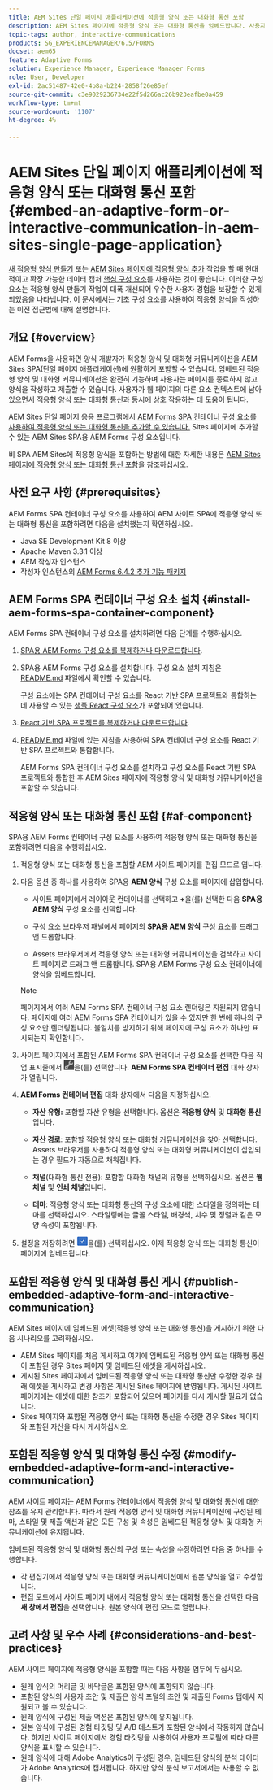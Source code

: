 ```yaml
---
title: AEM Sites 단일 페이지 애플리케이션에 적응형 양식 또는 대화형 통신 포함
description: AEM Sites 페이지에 적응형 양식 또는 대화형 통신을 임베드합니다. 사용자는 Sites 페이지를 종료하지 않고 양식을 작성하고 제출할 수 있습니다.
topic-tags: author, interactive-communications
products: SG_EXPERIENCEMANAGER/6.5/FORMS
docset: aem65
feature: Adaptive Forms
solution: Experience Manager, Experience Manager Forms
role: User, Developer
exl-id: 2ac51487-42e0-4b8a-b224-2858f26e85ef
source-git-commit: c3e9029236734e22f5d266ac26b923eafbe0a459
workflow-type: tm+mt
source-wordcount: '1107'
ht-degree: 4%

---
```


# AEM Sites 단일 페이지 애플리케이션에 적응형 양식 또는 대화형 통신 포함{#embed-an-adaptive-form-or-interactive-communication-in-aem-sites-single-page-application}

<span class="preview"> [새 적응형 양식 만들기](/help/forms/using/create-an-adaptive-form-core-components.md) 또는 [AEM Sites 페이지에 적응형 양식 추가](/help/forms/using/create-or-add-an-adaptive-form-to-aem-sites-page.md) 작업을 할 때 현대적이고 확장 가능한 데이터 캡처 [핵심 구성 요소](https://experienceleague.adobe.com/docs/experience-manager-core-components/using/adaptive-forms/introduction.html)를 사용하는 것이 좋습니다. 이러한 구성 요소는 적응형 양식 만들기 작업이 대폭 개선되어 우수한 사용자 경험을 보장할 수 있게 되었음을 나타냅니다. 이 문서에서는 기초 구성 요소를 사용하여 적응형 양식을 작성하는 이전 접근법에 대해 설명합니다. </span>

## 개요 {#overview}

AEM Forms을 사용하면 양식 개발자가 적응형 양식 및 대화형 커뮤니케이션을 AEM Sites SPA(단일 페이지 애플리케이션)에 원활하게 포함할 수 있습니다. 임베드된 적응형 양식 및 대화형 커뮤니케이션은 완전히 기능하며 사용자는 페이지를 종료하지 않고 양식을 작성하고 제출할 수 있습니다. 사용자가 웹 페이지의 다른 요소 컨텍스트에 남아 있으면서 적응형 양식 또는 대화형 통신과 동시에 상호 작용하는 데 도움이 됩니다.

AEM Sites 단일 페이지 응용 프로그램에서 [AEM Forms SPA 컨테이너 구성 요소](../../forms/using/embed-adaptive-form-aem-sites-spa.md#af-component)[를 사용하여 적응형 양식 또는 대화형 통신을 추가할 수 있습니다.](../../forms/using/embed-adaptive-form-aem-sites-spa.md#af-component) Sites 페이지에 추가할 수 있는 AEM Sites SPA용 AEM Forms 구성 요소입니다.

비 SPA AEM Sites에 적응형 양식을 포함하는 방법에 대한 자세한 내용은 [AEM Sites 페이지에 적응형 양식 또는 대화형 통신 포함](/help/forms/using/embed-adaptive-form-aem-sites.md)을 참조하십시오.

## 사전 요구 사항 {#prerequisites}

AEM Forms SPA 컨테이너 구성 요소를 사용하여 AEM 사이트 SPA에 적응형 양식 또는 대화형 통신을 포함하려면 다음을 설치했는지 확인하십시오.

* Java SE Development Kit 8 이상
* Apache Maven 3.3.1 이상
* AEM 작성자 인스턴스
* 작성자 인스턴스의 [AEM Forms 6.4.2 추가 기능 패키지](https://helpx.adobe.com/kr/aem-forms/kb/aem-forms-releases.html)

## AEM Forms SPA 컨테이너 구성 요소 설치 {#install-aem-forms-spa-container-component}

AEM Forms SPA 컨테이너 구성 요소를 설치하려면 다음 단계를 수행하십시오.

1. [SPA용 AEM Forms 구성 요소를 복제하거나 다운로드합니다](https://github.com/Adobe-Marketing-Cloud/aem-forms/tree/master/forms-spa).
1. SPA용 AEM Forms 구성 요소를 설치합니다. 구성 요소 설치 지침은 [README.md](https://github.com/Adobe-Marketing-Cloud/aem-forms/tree/master/forms-spa#aem-form-component) 파일에서 확인할 수 있습니다.

   구성 요소에는 SPA 컨테이너 구성 요소를 React 기반 SPA 프로젝트와 통합하는 데 사용할 수 있는 [샘플 React 구성 요소](https://github.com/Adobe-Marketing-Cloud/aem-forms/tree/master/forms-spa/react-component)가 포함되어 있습니다.

1. [React 기반 SPA 프로젝트를 복제하거나 다운로드합니다](https://github.com/adobe/aem-sample-we-retail-journal).
1. [README.md](https://github.com/Adobe-Marketing-Cloud/aem-forms/tree/master/forms-spa/react-component#aem-form-react-component-for-spa---editor) 파일에 있는 지침을 사용하여 SPA 컨테이너 구성 요소를 React 기반 SPA 프로젝트와 통합합니다.

   AEM Forms SPA 컨테이너 구성 요소를 설치하고 구성 요소를 React 기반 SPA 프로젝트와 통합한 후 AEM Sites 페이지에 적응형 양식 및 대화형 커뮤니케이션을 포함할 수 있습니다.

## 적응형 양식 또는 대화형 통신 포함 {#af-component}

SPA용 AEM Forms 컨테이너 구성 요소를 사용하여 적응형 양식 또는 대화형 통신을 포함하려면 다음을 수행하십시오.

1. 적응형 양식 또는 대화형 통신을 포함할 AEM 사이트 페이지를 편집 모드로 엽니다.
1. 다음 옵션 중 하나를 사용하여 SPA용 **AEM 양식** 구성 요소를 페이지에 삽입합니다.

   * 사이트 페이지에서 레이아웃 컨테이너를 선택하고 **+**&#x200B;을(를) 선택한 다음 **SPA용 AEM 양식** 구성 요소를 선택합니다.

   * 구성 요소 브라우저 패널에서 페이지의 **SPA용 AEM 양식** 구성 요소를 드래그 앤 드롭합니다.
   * Assets 브라우저에서 적응형 양식 또는 대화형 커뮤니케이션을 검색하고 사이트 페이지로 드래그 앤 드롭합니다. SPA용 AEM Forms 구성 요소 컨테이너에 양식을 임베드합니다.

   >[!NOTE]
   >
   >페이지에서 여러 AEM Forms SPA 컨테이너 구성 요소 렌더링은 지원되지 않습니다. 페이지에 여러 AEM Forms SPA 컨테이너가 있을 수 있지만 한 번에 하나의 구성 요소만 렌더링됩니다. 불일치를 방지하기 위해 페이지에 구성 요소가 하나만 표시되는지 확인합니다.

1. 사이트 페이지에서 포함된 AEM Forms SPA 컨테이너 구성 요소를 선택한 다음 작업 표시줄에서 ![settings_icon](assets/settings_icon.png)을(를) 선택합니다. **AEM Forms SPA 컨테이너 편집** 대화 상자가 열립니다.
1. **AEM Forms 컨테이너 편집** 대화 상자에서 다음을 지정하십시오.

   * **자산 유형:** 포함할 자산 유형을 선택합니다. 옵션은 **적응형 양식** 및 **대화형 통신**&#x200B;입니다.

   * **자산 경로**: 포함할 적응형 양식 또는 대화형 커뮤니케이션을 찾아 선택합니다. Assets 브라우저를 사용하여 적응형 양식 또는 대화형 커뮤니케이션이 삽입되는 경우 필드가 자동으로 채워집니다.
   * **채널**(대화형 통신 전용): 포함할 대화형 채널의 유형을 선택하십시오. 옵션은 **웹 채널** 및 **인쇄 채널**&#x200B;입니다.

   * **테마**: 적응형 양식 또는 대화형 통신의 구성 요소에 대한 스타일을 정의하는 테마를 선택하십시오. 스타일링에는 글꼴 스타일, 배경색, 치수 및 정렬과 같은 모양 속성이 포함됩니다.

1. 설정을 저장하려면 ![done_icon](assets/done_icon.png)을(를) 선택하십시오. 이제 적응형 양식 또는 대화형 통신이 페이지에 임베드됩니다.

## 포함된 적응형 양식 및 대화형 통신 게시 {#publish-embedded-adaptive-form-and-interactive-communication}

AEM Sites 페이지에 임베드된 에셋(적응형 양식 또는 대화형 통신)을 게시하기 위한 다음 시나리오를 고려하십시오.

* AEM Sites 페이지를 처음 게시하고 여기에 임베드된 적응형 양식 또는 대화형 통신이 포함된 경우 Sites 페이지 및 임베드된 에셋을 게시하십시오.
* 게시된 Sites 페이지에서 임베드된 적응형 양식 또는 대화형 통신만 수정한 경우 원래 에셋을 게시하고 변경 사항은 게시된 Sites 페이지에 반영됩니다. 게시된 사이트 페이지에는 에셋에 대한 참조가 포함되어 있으며 페이지를 다시 게시할 필요가 없습니다.
* Sites 페이지와 포함된 적응형 양식 또는 대화형 통신을 수정한 경우 Sites 페이지와 포함된 자산을 다시 게시하십시오.

## 포함된 적응형 양식 및 대화형 통신 수정 {#modify-embedded-adaptive-form-and-interactive-communication}

AEM 사이트 페이지는 AEM Forms 컨테이너에서 적응형 양식 및 대화형 통신에 대한 참조를 유지 관리합니다. 따라서 원래 적응형 양식 및 대화형 커뮤니케이션에 구성된 테마, 스타일 및 제출 액션과 같은 모든 구성 및 속성은 임베드된 적응형 양식 및 대화형 커뮤니케이션에 유지됩니다.

임베드된 적응형 양식 및 대화형 통신의 구성 또는 속성을 수정하려면 다음 중 하나를 수행합니다.

* 각 편집기에서 적응형 양식 또는 대화형 커뮤니케이션에서 원본 양식을 열고 수정합니다.
* 편집 모드에서 사이트 페이지 내에서 적응형 양식 또는 대화형 통신을 선택한 다음 **새 창에서 편집**&#x200B;을 선택합니다. 원본 양식이 편집 모드로 열립니다.

## 고려 사항 및 우수 사례 {#considerations-and-best-practices}

AEM 사이트 페이지에 적응형 양식을 포함할 때는 다음 사항을 염두에 두십시오.

* 원래 양식의 머리글 및 바닥글은 포함된 양식에 포함되지 않습니다.
* 포함된 양식의 사용자 초안 및 제출은 양식 포털의 초안 및 제출된 Forms 탭에서 지원되고 볼 수 있습니다.
* 원래 양식에 구성된 제출 액션은 포함된 양식에 유지됩니다.
* 원본 양식에 구성된 경험 타깃팅 및 A/B 테스트가 포함된 양식에서 작동하지 않습니다. 하지만 사이트 페이지에서 경험 타깃팅을 사용하여 사용자 프로필에 따라 다른 양식을 표시할 수 있습니다.
* 원래 양식에 대해 Adobe Analytics이 구성된 경우, 임베드된 양식의 분석 데이터가 Adobe Analytics에 캡처됩니다. 하지만 양식 분석 보고서에서는 사용할 수 없습니다.
